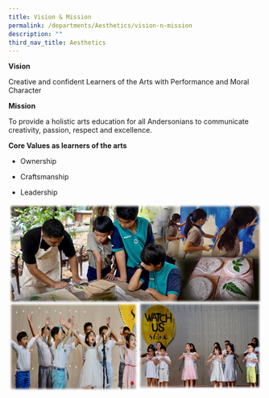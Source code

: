 ```yaml
---
title: Vision & Mission
permalink: /departments/Aesthetics/vision-n-mission
description: ""
third_nav_title: Aesthetics
---
```


<p><strong>Vision</strong></p>
<p>Creative and confident Learners of the Arts with Performance and Moral Character</p>

<p><strong>Mission</strong></p>
<p>To provide a holistic arts education for all Andersonians to communicate creativity, passion, respect and excellence.</p>

<p><strong>Core Values as learners of the arts</strong></p>
<ul>
<li>
<p>Ownership</p>
</li>
<li>
<p>Craftsmanship</p>
</li>
<li>
<p>Leadership</p>
</li>
</ul>

![](/images/art1.png)